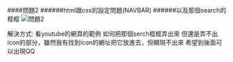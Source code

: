 ####問題2
######html跟css的設定問題(NAVBAR)
######以及那個search的框框
![問題2](https://i.imgur.com/cLzBle8.jpg)

解決方式:
看youtube的網頁的範例 如何把那個serch框框弄出來
但還是弄不出icon的部分，雖然我有找到icon的網址把它放進去，但顯現不出來
希望到後面可以出現QQ